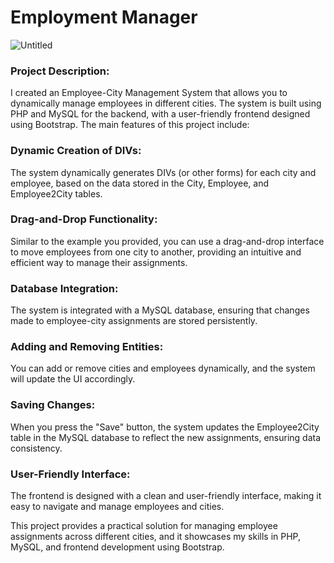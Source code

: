 # Employment Manager
![Untitled](https://github.com/proshir/Employeement_Manager/assets/19504971/f9a6939b-429f-44e3-8f64-ffdd0043afce)

### Project Description:
I created an Employee-City Management System that allows you to dynamically manage employees in different cities. The system is built using PHP and MySQL for the backend, with a user-friendly frontend designed using Bootstrap. The main features of this project include:

### Dynamic Creation of DIVs:

The system dynamically generates DIVs (or other forms) for each city and employee, based on the data stored in the City, Employee, and Employee2City tables.
### Drag-and-Drop Functionality:

Similar to the example you provided, you can use a drag-and-drop interface to move employees from one city to another, providing an intuitive and efficient way to manage their assignments.
### Database Integration:

The system is integrated with a MySQL database, ensuring that changes made to employee-city assignments are stored persistently.
### Adding and Removing Entities:

You can add or remove cities and employees dynamically, and the system will update the UI accordingly.
### Saving Changes:

When you press the "Save" button, the system updates the Employee2City table in the MySQL database to reflect the new assignments, ensuring data consistency.
### User-Friendly Interface:

The frontend is designed with a clean and user-friendly interface, making it easy to navigate and manage employees and cities.

This project provides a practical solution for managing employee assignments across different cities, and it showcases my skills in PHP, MySQL, and frontend development using Bootstrap.
